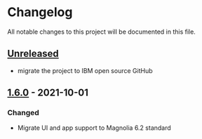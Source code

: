 # Changelog

All notable changes to this project will be documented in this file.

## [Unreleased]

- migrate the project to IBM open source GitHub 

## [1.6.0] - 2021-10-01

### Changed
- Migrate UI and app support to Magnolia 6.2 standard

[unreleased]: https://github.com/IBM/magkit-vanity-url/compare/magnolia-vanity-url-1.6.0...HEAD
[1.6.0]: https://github.com/IBM/magkit-vanity-url/releases/tag/magnolia-vanity-url-1.6.0

